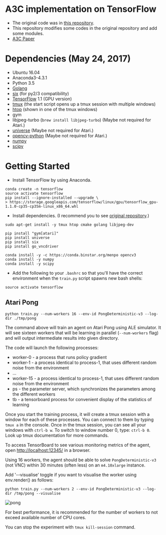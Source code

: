 # A3C implementation on TensorFlow

* The original code was in [this repository](https://github.com/openai/universe-starter-agent).
* This repository modifies some codes in the original repository and add some modules.  
* [A3C Paper](https://arxiv.org/abs/1602.01783)

# Dependencies (May 24, 2017)

* Ubuntu 16.04
* Anaconda3-4.3.1
* Python 3.5
* [Golang](https://golang.org/doc/install)
* [six](https://pypi.python.org/pypi/six) (for py2/3 compatibility)
* [TensorFlow](https://www.tensorflow.org/) 1.1 (GPU version)
* [tmux](https://tmux.github.io/) (the start script opens up a tmux session with multiple windows)
* [htop](https://hisham.hm/htop/) (shown in one of the tmux windows)
* gym
* libjpeg-turbo (`brew install libjpeg-turbo`) (Maybe not required for Atari.)
* [universe](https://pypi.python.org/pypi/universe) (Maybe not required for Atari.)
* [opencv-python](https://pypi.python.org/pypi/opencv-python) (Maybe not required for Atari.)
* [numpy](https://pypi.python.org/pypi/numpy)
* [scipy](https://pypi.python.org/pypi/scipy)

# Getting Started
* Install TensorFlow by using Anaconda.
```
conda create -n tensorflow
source activate tensorflow
pip install --ignore-installed --upgrade \
> https://storage.googleapis.com/tensorflow/linux/gpu/tensorflow_gpu-1.1.0-cp35-cp35m-linux_x86_64.whl
```

* Install dependencies. (I recommend you to see [original repository](https://github.com/openai/universe-starter-agent).)
```
sudo apt-get install -y tmux htop cmake golang libjpeg-dev

pip install "gym[atari]"
pip install universe
pip install six
pip install go_vncdriver

conda install -y -c https://conda.binstar.org/menpo opencv3
conda install -y numpy
conda install -y scipy
```

* Add the following to your `.bashrc` so that you'll have the correct environment when the `train.py` script spawns new bash shells:
```
source activate tensorflow
```

## Atari Pong
```
python train.py --num-workers 16 --env-id PongDeterministic-v3 --log-dir ./tmp/pong
```
The command above will train an agent on Atari Pong using ALE simulator. It will see sixteen workers that will be learning in parallel (`--num-workers` flag) and will output intermediate results into given directory.

The code will launch the following processes:
* worker-0 - a process that runs policy gradient
* worker-1 - a process identical to process-1, that uses different random noise from the environment
* ...
* worker-15 - a process identical to process-1, that uses different random noise from the environment
* ps - the parameter server, which synchronizes the parameters among the different workers
* tb - a tensorboard process for convenient display of the statistics of learning

Once you start the training process, it will create a tmux session with a window for each of these processes. You can connect to them by typing `tmux a` in the console.
Once in the tmux session, you can see all your windows with `ctrl-b w`.
To switch to window number 0, type: `ctrl-b 0`. Look up tmux documentation for more commands.

To access TensorBoard to see various monitoring metrics of the agent, open [http://localhost:12345/](http://localhost:12345/) in a browser.

Using 16 workers, the agent should be able to solve `PongDeterministic-v3` (not VNC) within 30 minutes (often less) on an `m4.10xlarge` instance.

Add '--visualise' toggle if you want to visualise the worker using env.render() as follows:

`python train.py --num-workers 2 --env-id PongDeterministic-v3 --log-dir /tmp/pong --visualise`

![pong](https://github.com/openai/universe-starter-agent/raw/master/imgs/tb_pong.png "Pong")

For best performance, it is recommended for the number of workers to not exceed available number of CPU cores.

You can stop the experiment with `tmux kill-session` command.
